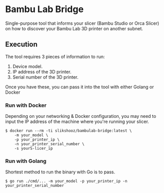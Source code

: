 # Bambu Lab Bridge

Single-purpose tool that informs your slicer (Bambu Studio or Orca Slicer) on how to discover your Bambu Lab 3D printer on another subnet.

## Execution

The tool requires 3 pieces of information to run:

1.  Device model.
1.  IP address of the 3D printer.
1.  Serial number of the 3D printer.

Once you have these, you can pass it into the tool with either Golang or Docker

### Run with Docker

Depending on your networking & Docker configuration, you may need to input the IP address of the machine where you're running your slicer.

```shell
$ docker run --rm -ti slikshooz/bambulab-bridge:latest \
    -m your_model \
    -p your_printer_ip \
    -n your_printer_serial_number \
    -s yourS-licer_ip
```


### Run with Golang

Shortest method to run the binary with Go is to pass.

```shell
$ go run ./cmd/... -m your_model -p your_printer_ip -n your_printer_serial_number
```